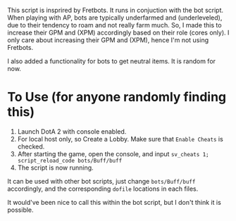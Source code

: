 This script is insprired by Fretbots. It runs in conjuction with the bot script. When playing with AP, bots are typically underfarmed and (underleveled), due to their tendency to roam and not really farm much.
So, I made this to increase their GPM and (XPM) accordingly based on their role (cores only). I only care about increasing their GPM and (XPM), hence I'm not using Fretbots.

I also added a functionality for bots to get neutral items. It is random for now.

# To Use (for anyone randomly finding this)
1. Launch DotA 2 with console enabled.
2. For local host only, so Create a Lobby. Make sure that `Enable Cheats` is checked. 
3. After starting the game, open the console, and input `sv_cheats 1; script_reload_code bots/Buff/buff`
4. The script is now running.

It can be used with other bot scripts, just change `bots/Buff/buff` accordingly, and the corresponding `dofile` locations in each files.

It would've been nice to call this within the bot script, but I don't think it is possible.